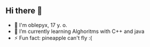 ## Hi there 👋

- 🙂 I'm oblepyx, 17 y. o.
- 🌱 I’m currently learning Alghoritms with C++ and java
- ⚡ Fun fact: pineapple can't fly :(

